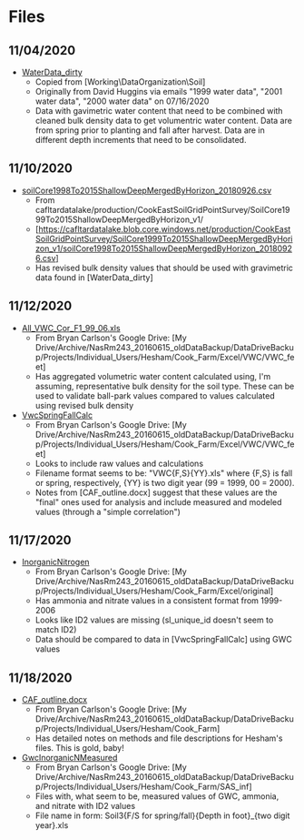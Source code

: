 # Files
  
## 11/04/2020

* [WaterData_dirty](WaterData_dirty)
  * Copied from [Working\DataOrganization\Soil]
  * Originally from David Huggins via emails "1999 water data", "2001 water data", "2000 water data" on 07/16/2020
  * Data with gavimetric water content that need to be combined with cleaned bulk density data to get volumentric water content. Data are from spring prior to planting and fall after harvest. Data are in different depth increments that need to be consolidated.

## 11/10/2020

* [soilCore1998To2015ShallowDeepMergedByHorizon_20180926.csv](soilCore1998To2015ShallowDeepMergedByHorizon_20180926.csv)
  * From cafltardatalake/production/CookEastSoilGridPointSurvey/SoilCore1999To2015ShallowDeepMergedByHorizon_v1/
  * [https://cafltardatalake.blob.core.windows.net/production/CookEastSoilGridPointSurvey/SoilCore1999To2015ShallowDeepMergedByHorizon_v1/soilCore1998To2015ShallowDeepMergedByHorizon_20180926.csv]
  * Has revised bulk density values that should be used with gravimetric data found in [WaterData_dirty]

## 11/12/2020

* [All_VWC_Cor_F1_99_06.xls](All_VWC_Cor_F1_99_06.xls)
  * From Bryan Carlson's Google Drive: [My Drive/Archive/NasRm243_20160615_oldDataBackup/DataDriveBackup/Projects/Individual_Users/Hesham/Cook_Farm/Excel/VWC/VWC_feet]
  * Has aggregated volumetric water content calculated using, I'm assuming, representative bulk density for the soil type. These can be used to validate ball-park values compared to values calculated using revised bulk density
* [VwcSpringFallCalc](VwcSpringFallCalc)
  * From Bryan Carlson's Google Drive: [My Drive/Archive/NasRm243_20160615_oldDataBackup/DataDriveBackup/Projects/Individual_Users/Hesham/Cook_Farm/Excel/VWC/VWC_feet]
  * Looks to include raw values and calculations
  * Filename format seems to be: "VWC{F,S}{YY}.xls" where {F,S} is fall or spring, respectively, {YY} is two digit year (99 = 1999, 00 = 2000).
  * Notes from [CAF_outline.docx] suggest that these values are the "final" ones used for analysis and include measured and modeled values (through a "simple correlation")

## 11/17/2020

* [InorganicNitrogen](InorganicNitrogen)
  * From Bryan Carlson's Google Drive: [My Drive/Archive/NasRm243_20160615_oldDataBackup/DataDriveBackup/Projects/Individual_Users/Hesham/Cook_Farm/Excel/original]
  * Has ammonia and nitrate values in a consistent format from 1999-2006
  * Looks like ID2 values are missing (sl_unique_id doesn't seem to match ID2)
  * Data should be compared to data in [VwcSpringFallCalc] using GWC values
  
 ## 11/18/2020
 
 * [CAF_outline.docx](CAF_outline.docx)
   * From Bryan Carlson's Google Drive: [My Drive/Archive/NasRm243_20160615_oldDataBackup/DataDriveBackup/Projects/Individual_Users/Hesham/Cook_Farm]
   * Has detailed notes on methods and file descriptions for Hesham's files. This is gold, baby!
 * [GwcInorganicNMeasured](GwcInorganicNMeasured)
   * From Bryan Carlson's Google Drive: [My Drive/Archive/NasRm243_20160615_oldDataBackup/DataDriveBackup/Projects/Individual_Users/Hesham/Cook_Farm/SAS_inf]
   * Files with, what seem to be, measured values of GWC, ammonia, and nitrate with ID2 values
   * File name in form: Soil3{F/S for spring/fall}{Depth in foot}_{two digit year}.xls
